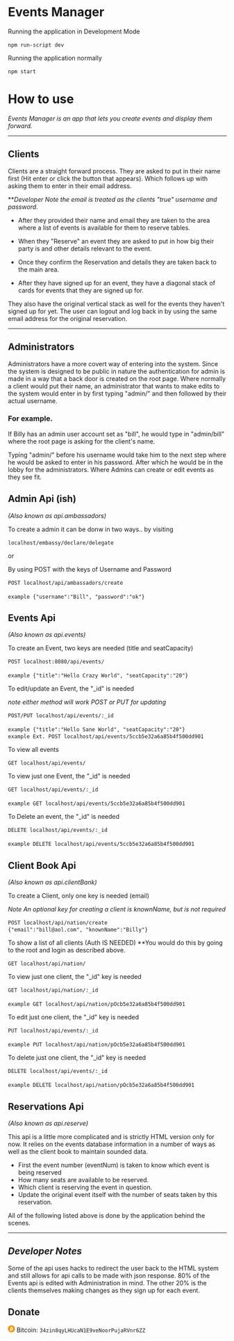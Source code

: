 # Events Manager

Running the application in Development Mode

    npm run-script dev

Running the application normally

    npm start

# How to use

*Events Manager is an app that lets you create events and display them forward.*


***



## Clients


Clients are a straight forward process. They are asked to put in their name first (Hit enter or click the button that appears). Which follows up with asking them to enter in their email address. 

***Developer Note the email is treated as the clients "true" username and password.*

- After they provided their name and email they are taken to the area where a list of events is available for them to reserve tables. 

- When they "Reserve" an event they are asked to put in how big their party is and other details relevant to the event.

- Once they confirm the Reservation and details they are taken back to the main area.

- After they have signed up for an event, they have a diagonal stack of cards for events that they are signed up for. 


They also have the original vertical stack as well for the events they haven't signed up for yet. The user can logout and log back in by using the same email address for the original reservation.


***

## Administrators

Administrators have a more covert way of entering into the system. Since the system is designed to be public in nature the authentication for admin is made in a way that a back door is created on the root page. Where normally a client would put their name, an administrator that wants to make edits to the system would enter in by first typing "admin/" and then followed by their actual username.

### For example. 

If Billy has an admin user account set as "bill", he would type in "admin/bill" where the root page is asking for the client's name.

Typing "admin/" before his username would take him to the next step where he would be asked to enter in his password. After which he would be in the lobby for the administrators. Where Admins can create or edit events as they see fit.

## Admin Api (ish)

_(Also known as *api.ambassadors*)_

To create a admin it can be donw in two ways.. by visiting

    localhost/embassy/declare/delegate

or

By using POST with the keys of Username and Password

    POST localhost/api/ambassadors/create

    example {"username":"Bill", "password":"ok"}

## Events Api

_(Also known as *api.events*)_


To create an Event, two keys are needed (title and seatCapacity)

    POST localhost:8080/api/events/

    example {"title":"Hello Crazy World", "seatCapacity":"20"}


To edit/update an Event, the "_id" is needed

*note either method will work POST or PUT for updating*

    POST/PUT localhost/api/events/:_id

    example {"title":"Hello Sane World", "seatCapacity":"20"}
    example Ext. POST localhost/api/events/5ccb5e32a6a85b4f500dd901


To view all events

    GET localhost/api/events/

To view just one Event, the "_id" is needed

    GET localhost/api/events/:_id

    example GET localhost/api/events/5ccb5e32a6a85b4f500dd901


To Delete an event, the "_id" is needed

    DELETE localhost/api/events/:_id

    example DELETE localhost/api/events/5ccb5e32a6a85b4f500dd901


## Client Book Api

_(Also known as *api.clientBank*)_


To create a Client, only one key is needed (email)

*Note An optional key for creating a client is knownName, but is not required*


    POST localhost/api/nation/create
    {"email":"bill@aol.com", "knownName":"Billy"}

To show a list of all clients (Auth IS NEEDED)
**You would do this by going to the root and login as described above.

    GET localhost/api/nation/

To view just one client, the "_id" key is needed

    GET localhost/api/nation/:_id

    example GET localhost/api/nation/pOcb5e32a6a85b4f500dd901


To edit just one client, the "_id" key is needed

    PUT localhost/api/events/:_id

    example PUT localhost/api/nation/pOcb5e32a6a85b4f500dd901


To delete just one client, the "_id" key is needed

    DELETE localhost/api/events/:_id

    example DELETE localhost/api/nation/pOcb5e32a6a85b4f500dd901


## Reservations Api

_(Also known as *api.reserve*)_


This api is a little more complicated and is strictly HTML version only for now. It relies on the events database information in a number of ways as well as the client book to maintain sounded data.

- First the event number (eventNum) is taken to know which event is being reserved
- How many seats are available to be reserved.
- Which client is reserving the event in question.
- Update the original event itself with the number of seats taken by this reservation.

All of the following listed above is done by the application behind the scenes.


****


## _Developer Notes_

Some of the api uses hacks to redirect the user back to the HTML system and still allows for api calls to be made with json response. 80% of the Events api is edited with Administration in mind. The other 20% is the clients themselves making changes as they sign up for each event.


## Donate

![btc](https://github.com/kod3000/EventsManager/blob/d54efb0e1301a6cc1d508b8a9c571f3bb8da04b8/public/img/bitcoin.png) Bitcoin: `34zin8qyLHUcaN1E9veNoorPujaRVnr6ZZ`
